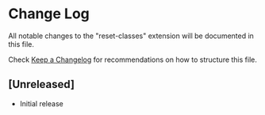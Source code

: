 # Change Log

All notable changes to the "reset-classes" extension will be documented in this file.

Check [Keep a Changelog](http://keepachangelog.com/) for recommendations on how to structure this file.

## [Unreleased]

- Initial release